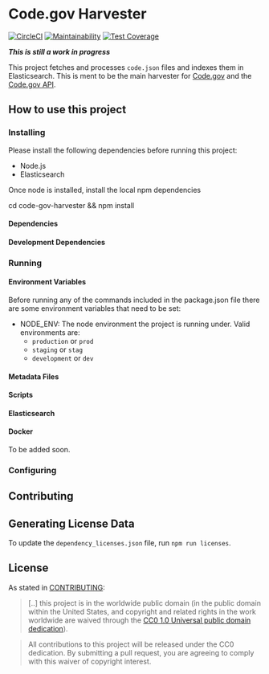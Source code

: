 # Code.gov Harvester
[![CircleCI](https://circleci.com/gh/GSA/code-gov-harvester/tree/master.svg?style=svg&circle-token=373dfb7b6faa8913c9b4c1e292c4638614e3db21)](https://circleci.com/gh/GSA/code-gov-harvester/tree/master)
[![Maintainability](https://api.codeclimate.com/v1/badges/d2c7b46b5646bf674802/maintainability)](https://codeclimate.com/github/GSA/code-gov-harvester/maintainability)
[![Test Coverage](https://api.codeclimate.com/v1/badges/d2c7b46b5646bf674802/test_coverage)](https://codeclimate.com/github/GSA/code-gov-harvester/test_coverage)

___This is still a work in progress___

This project fetches and processes `code.json` files and indexes them in Elasticsearch. This is ment to be the main harvester for [Code.gov](https://code.gov) and the [Code.gov API](https://github.com/gsa/code-gov-api).

## How to use this project

### Installing
Please install the following dependencies before running this project:

* Node.js
* Elasticsearch

Once node is installed, install the local npm dependencies

cd code-gov-harvester && npm install

#### Dependencies

#### Development Dependencies

### Running

#### Environment Variables

Before running any of the commands included in the package.json file there are some environment variables that need to be set:
* NODE_ENV: The node environment the project is running under. Valid environments are:
  * `production` or `prod`
  * `staging` or `stag`
  * `development` or `dev`
#### Metadata Files

#### Scripts

#### Elasticsearch

#### Docker

To be added soon.

### Configuring

## Contributing

## Generating License Data

To update the `dependency_licenses.json` file, run `npm run licenses`.

## License

As stated in [CONTRIBUTING](CONTRIBUTING.md):

> [..] this project is in the worldwide public domain (in the public domain within the United States, and copyright and related rights in the work worldwide are waived through the [CC0 1.0 Universal public domain dedication](https://creativecommons.org/publicdomain/zero/1.0/)).

> All contributions to this project will be released under the CC0
> dedication. By submitting a pull request, you are agreeing to comply
> with this waiver of copyright interest.
